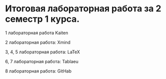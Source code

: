 # Итоговая лабораторная работа за 2 семестр 1 курса.
1 лабораторная работа Kaiten

2 лабораторная работа: Xmind

3, 4, 5 лабораторная работа: LaTeX

6, 7 лабораторная работа: Tablaeu

8 лабораторная работа: GitHab
